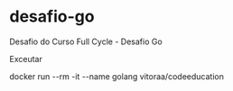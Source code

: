 # desafio-go
Desafio do Curso Full Cycle - Desafio Go

Exceutar

docker run --rm -it --name golang vitoraa/codeeducation
